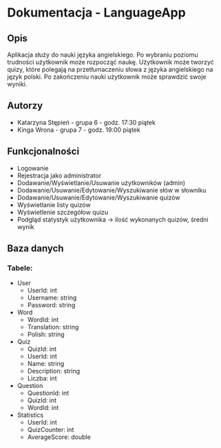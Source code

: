 # Dokumentacja -  LanguageApp

## Opis

Aplikacja służy do nauki języka angielskiego. Po wybraniu poziomu trudności użytkownik może rozpocząć naukę. Użytkownik może tworzyć quizy, które polegają na przetłumaczeniu słowa z języka angielskiego na język polski. Po zakończeniu nauki użytkownik może sprawdzić swoje wyniki.

## Autorzy

- Katarzyna Stępień - grupa 6 - godz. 17:30 piątek
- Kinga Wrona - grupa 7 - godz. 19:00 piątek

## Funkcjonalności

- Logowanie
- Rejestracja jako administrator
- Dodawanie/Wyświetlanie/Usuwanie użytkowników (admin)
- Dodawanie/Usuwanie/Edytowanie/Wyszukiwanie słów w słowniku 
- Dodawanie/Usuwanie/Edytowanie/Wyszukiwanie quizów
- Wyświetlanie listy quizów
- Wyświetlenie szczegółow quizu
- Podgląd statystyk użytkownika -> ilość wykonanych quizów, średni wynik

## Baza danych

### Tabele:
- User
    - UserId: int
    - Username: string
    - Password: string
- Word
    - WordId: int
    - Translation: string
    - Polish: string
- Quiz
    - QuizId: int
    - UserId: int
    - Name: string
    - Description: string
    - Liczba: int
- Question
    - QuestionId: int
    - QuizId: int
    - WordId: int
- Statistics
    - UserId: int
    - QuizCounter: int
    - AverageScore: double



